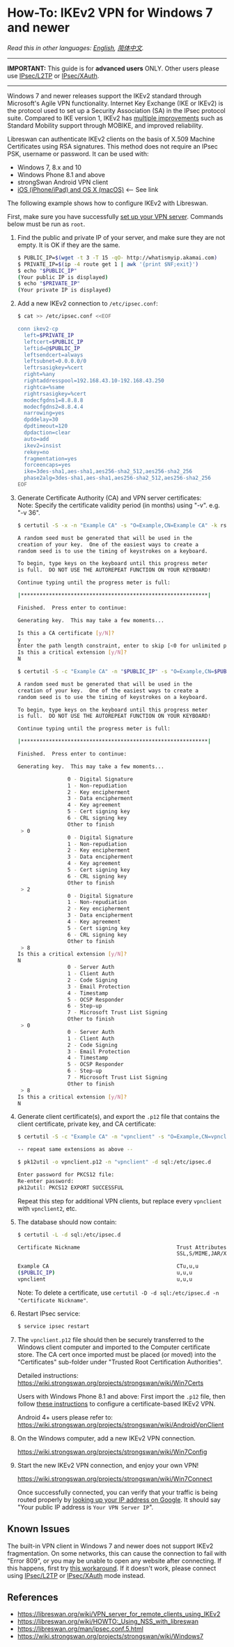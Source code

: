﻿# How-To: IKEv2 VPN for Windows 7 and newer

*Read this in other languages: [English](ikev2-howto.md), [简体中文](ikev2-howto-zh.md).*

---

**IMPORTANT:** This guide is for **advanced users** ONLY. Other users please use <a href="clients.md" target="_blank">IPsec/L2TP</a> or <a href="clients-xauth.md" target="_blank">IPsec/XAuth</a>.

---

Windows 7 and newer releases support the IKEv2 standard through Microsoft's Agile VPN functionality. Internet Key Exchange (IKE or IKEv2) is the protocol used to set up a Security Association (SA) in the IPsec protocol suite. Compared to IKE version 1, IKEv2 has <a href="https://en.wikipedia.org/wiki/Internet_Key_Exchange#Improvements_with_IKEv2" target="_blank">multiple improvements</a> such as Standard Mobility support through MOBIKE, and improved reliability.

Libreswan can authenticate IKEv2 clients on the basis of X.509 Machine Certificates using RSA signatures. This method does not require an IPsec PSK, username or password. It can be used with:

- Windows 7, 8.x and 10
- Windows Phone 8.1 and above
- strongSwan Android VPN client
- <a href="https://github.com/gaomd/docker-ikev2-vpn-server">iOS (iPhone/iPad) and OS X (macOS)</a> <-- See link

The following example shows how to configure IKEv2 with Libreswan.

First, make sure you have successfully <a href="https://github.com/hwdsl2/setup-ipsec-vpn" target="_blank">set up your VPN server</a>. Commands below must be run as `root`.

1. Find the public and private IP of your server, and make sure they are not empty. It is OK if they are the same.

   ```bash
   $ PUBLIC_IP=$(wget -t 3 -T 15 -qO- http://whatismyip.akamai.com)
   $ PRIVATE_IP=$(ip -4 route get 1 | awk '{print $NF;exit}')
   $ echo "$PUBLIC_IP"
   (Your public IP is displayed)
   $ echo "$PRIVATE_IP"
   (Your private IP is displayed)
   ```

1. Add a new IKEv2 connection to `/etc/ipsec.conf`:

   ```bash
   $ cat >> /etc/ipsec.conf <<EOF

   conn ikev2-cp
     left=$PRIVATE_IP
     leftcert=$PUBLIC_IP
     leftid=@$PUBLIC_IP
     leftsendcert=always
     leftsubnet=0.0.0.0/0
     leftrsasigkey=%cert
     right=%any
     rightaddresspool=192.168.43.10-192.168.43.250
     rightca=%same
     rightrsasigkey=%cert
     modecfgdns1=8.8.8.8
     modecfgdns2=8.8.4.4
     narrowing=yes
     dpddelay=30
     dpdtimeout=120
     dpdaction=clear
     auto=add
     ikev2=insist
     rekey=no
     fragmentation=yes
     forceencaps=yes
     ike=3des-sha1,aes-sha1,aes256-sha2_512,aes256-sha2_256
     phase2alg=3des-sha1,aes-sha1,aes256-sha2_512,aes256-sha2_256
   EOF
   ```

1. Generate Certificate Authority (CA) and VPN server certificates:   
   Note: Specify the certificate validity period (in months) using "-v". e.g. "-v 36".

   ```bash
   $ certutil -S -x -n "Example CA" -s "O=Example,CN=Example CA" -k rsa -g 4096 -v 36 -d sql:/etc/ipsec.d -t "CT,," -2

   A random seed must be generated that will be used in the
   creation of your key.  One of the easiest ways to create a
   random seed is to use the timing of keystrokes on a keyboard.

   To begin, type keys on the keyboard until this progress meter
   is full.  DO NOT USE THE AUTOREPEAT FUNCTION ON YOUR KEYBOARD!

   Continue typing until the progress meter is full:

   |************************************************************|

   Finished.  Press enter to continue:

   Generating key.  This may take a few moments...

   Is this a CA certificate [y/N]?
   y
   Enter the path length constraint, enter to skip [<0 for unlimited path]: >
   Is this a critical extension [y/N]?
   N

   $ certutil -S -c "Example CA" -n "$PUBLIC_IP" -s "O=Example,CN=$PUBLIC_IP" -k rsa -g 4096 -v 36 -d sql:/etc/ipsec.d -t ",," -1 -6 -8 "$PUBLIC_IP"

   A random seed must be generated that will be used in the
   creation of your key.  One of the easiest ways to create a
   random seed is to use the timing of keystrokes on a keyboard.

   To begin, type keys on the keyboard until this progress meter
   is full.  DO NOT USE THE AUTOREPEAT FUNCTION ON YOUR KEYBOARD!

   Continue typing until the progress meter is full:

   |************************************************************|

   Finished.  Press enter to continue:

   Generating key.  This may take a few moments...

                   0 - Digital Signature
                   1 - Non-repudiation
                   2 - Key encipherment
                   3 - Data encipherment
                   4 - Key agreement
                   5 - Cert signing key
                   6 - CRL signing key
                   Other to finish
    > 0
                   0 - Digital Signature
                   1 - Non-repudiation
                   2 - Key encipherment
                   3 - Data encipherment
                   4 - Key agreement
                   5 - Cert signing key
                   6 - CRL signing key
                   Other to finish
    > 2
                   0 - Digital Signature
                   1 - Non-repudiation
                   2 - Key encipherment
                   3 - Data encipherment
                   4 - Key agreement
                   5 - Cert signing key
                   6 - CRL signing key
                   Other to finish
    > 8
   Is this a critical extension [y/N]?
   N
                   0 - Server Auth
                   1 - Client Auth
                   2 - Code Signing
                   3 - Email Protection
                   4 - Timestamp
                   5 - OCSP Responder
                   6 - Step-up
                   7 - Microsoft Trust List Signing
                   Other to finish
    > 0
                   0 - Server Auth
                   1 - Client Auth
                   2 - Code Signing
                   3 - Email Protection
                   4 - Timestamp
                   5 - OCSP Responder
                   6 - Step-up
                   7 - Microsoft Trust List Signing
                   Other to finish
    > 8
   Is this a critical extension [y/N]?
   N
   ```

1. Generate client certificate(s), and export the `.p12` file that contains the client certificate, private key, and CA certificate:

   ```bash
   $ certutil -S -c "Example CA" -n "vpnclient" -s "O=Example,CN=vpnclient" -k rsa -g 4096 -v 36 -d sql:/etc/ipsec.d -t ",," -1 -6 -8 "vpnclient"

   -- repeat same extensions as above --

   $ pk12util -o vpnclient.p12 -n "vpnclient" -d sql:/etc/ipsec.d

   Enter password for PKCS12 file:
   Re-enter password:
   pk12util: PKCS12 EXPORT SUCCESSFUL
   ```

   Repeat this step for additional VPN clients, but replace every `vpnclient` with `vpnclient2`, etc.

1. The database should now contain:

   ```bash
   $ certutil -L -d sql:/etc/ipsec.d

   Certificate Nickname                               Trust Attributes
                                                      SSL,S/MIME,JAR/XPI

   Example CA                                         CTu,u,u
   ($PUBLIC_IP)                                       u,u,u
   vpnclient                                          u,u,u
   ```

   Note: To delete a certificate, use `certutil -D -d sql:/etc/ipsec.d -n "Certificate Nickname"`.

1. Restart IPsec service:

   ```bash
   $ service ipsec restart
   ```

1. The `vpnclient.p12` file should then be securely transferred to the Windows client computer and imported to the Computer certificate store. The CA cert once imported must be placed (or moved) into the "Certificates" sub-folder under "Trusted Root Certification Authorities".

   Detailed instructions:   
   https://wiki.strongswan.org/projects/strongswan/wiki/Win7Certs

   Users with Windows Phone 8.1 and above: First import the `.p12` file, then follow <a href="https://technet.microsoft.com/en-us/windows/dn673608.aspx" target="_blank">these instructions</a> to configure a certificate-based IKEv2 VPN.

   Android 4+ users please refer to:   
   https://wiki.strongswan.org/projects/strongswan/wiki/AndroidVpnClient

1. On the Windows computer, add a new IKEv2 VPN connection.

   https://wiki.strongswan.org/projects/strongswan/wiki/Win7Config

1. Start the new IKEv2 VPN connection, and enjoy your own VPN!

   https://wiki.strongswan.org/projects/strongswan/wiki/Win7Connect

   Once successfully connected, you can verify that your traffic is being routed properly by <a href="https://encrypted.google.com/search?q=my+ip" target="_blank">looking up your IP address on Google</a>. It should say "Your public IP address is `Your VPN Server IP`".

## Known Issues

The built-in VPN client in Windows 7 and newer does not support IKEv2 fragmentation. On some networks, this can cause the connection to fail with "Error 809", or you may be unable to open any website after connecting. If this happens, first try <a href="clients.md#troubleshooting" target="_blank">this workaround</a>. If it doesn't work, please connect using <a href="clients.md" target="_blank">IPsec/L2TP</a> or <a href="clients-xauth.md" target="_blank">IPsec/XAuth</a> mode instead.

## References

* https://libreswan.org/wiki/VPN_server_for_remote_clients_using_IKEv2
* https://libreswan.org/wiki/HOWTO:_Using_NSS_with_libreswan
* https://libreswan.org/man/ipsec.conf.5.html
* https://wiki.strongswan.org/projects/strongswan/wiki/Windows7
